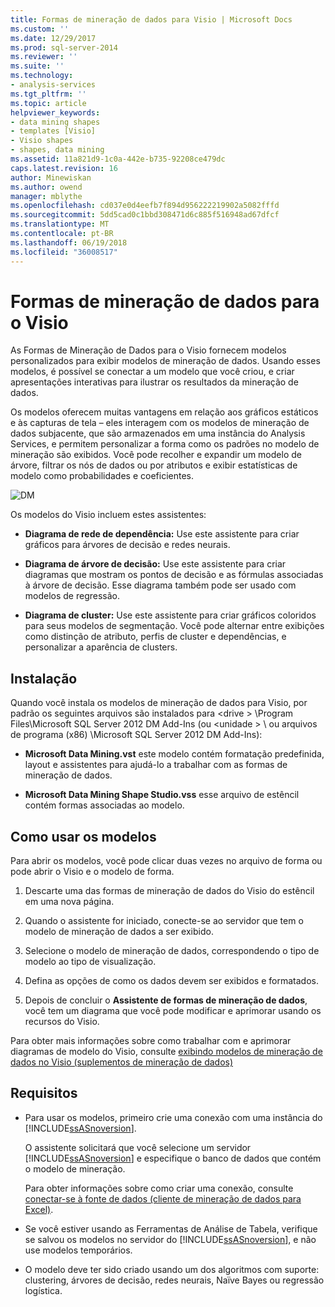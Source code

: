 ```yaml
---
title: Formas de mineração de dados para Visio | Microsoft Docs
ms.custom: ''
ms.date: 12/29/2017
ms.prod: sql-server-2014
ms.reviewer: ''
ms.suite: ''
ms.technology:
- analysis-services
ms.tgt_pltfrm: ''
ms.topic: article
helpviewer_keywords:
- data mining shapes
- templates [Visio]
- Visio shapes
- shapes, data mining
ms.assetid: 11a821d9-1c0a-442e-b735-92208ce479dc
caps.latest.revision: 16
author: Minewiskan
ms.author: owend
manager: mblythe
ms.openlocfilehash: cd037e0d4eefb7f894d956222219902a5082fffd
ms.sourcegitcommit: 5dd5cad0c1bbd308471d6c885f516948ad67dfcf
ms.translationtype: MT
ms.contentlocale: pt-BR
ms.lasthandoff: 06/19/2018
ms.locfileid: "36008517"
---
```

# <a name="data-mining-shapes-for-visio"></a>Formas de mineração de dados para o Visio
  As Formas de Mineração de Dados para o Visio fornecem modelos personalizados para exibir modelos de mineração de dados. Usando esses modelos, é possível se conectar a um modelo que você criou, e criar apresentações interativas para ilustrar os resultados da mineração de dados.  
  
 Os modelos oferecem muitas vantagens em relação aos gráficos estáticos e às capturas de tela – eles interagem com os modelos de mineração de dados subjacente, que são armazenados em uma instância do Analysis Services, e permitem personalizar a forma como os padrões no modelo de mineração são exibidos. Você pode recolher e expandir um modelo de árvore, filtrar os nós de dados ou por atributos e exibir estatísticas de modelo como probabilidades e coeficientes.  
  
 ![DM](media/dm-stencil.gif "DM")  
  
 Os modelos do Visio incluem estes assistentes:  
  
-   **Diagrama de rede de dependência:** Use este assistente para criar gráficos para árvores de decisão e redes neurais.  
  
-   **Diagrama de árvore de decisão:** Use este assistente para criar diagramas que mostram os pontos de decisão e as fórmulas associadas à árvore de decisão. Esse diagrama também pode ser usado com modelos de regressão.  
  
-   **Diagrama de cluster:** Use este assistente para criar gráficos coloridos para seus modelos de segmentação. Você pode alternar entre exibições como distinção de atributo, perfis de cluster e dependências, e personalizar a aparência de clusters.  
  
## <a name="installation"></a>Instalação  
 Quando você instala os modelos de mineração de dados para Visio, por padrão os seguintes arquivos são instalados para \<drive > \Program Files\Microsoft SQL Server 2012 DM Add-Ins (ou \<unidade > \ ou arquivos de programa (x86) \Microsoft SQL Server 2012 DM Add-Ins):  
  
-   **Microsoft Data Mining.vst** este modelo contém formatação predefinida, layout e assistentes para ajudá-lo a trabalhar com as formas de mineração de dados.  
  
-   **Microsoft Data Mining Shape Studio.vss** esse arquivo de estêncil contém formas associadas ao modelo.  
  
## <a name="how-to-use-the-templates"></a>Como usar os modelos  
 Para abrir os modelos, você pode clicar duas vezes no arquivo de forma ou pode abrir o Visio e o modelo de forma.  
  
1.  Descarte uma das formas de mineração de dados do Visio do estêncil em uma nova página.  
  
2.  Quando o assistente for iniciado, conecte-se ao servidor que tem o modelo de mineração de dados a ser exibido.  
  
3.  Selecione o modelo de mineração de dados, correspondendo o tipo de modelo ao tipo de visualização.  
  
4.  Defina as opções de como os dados devem ser exibidos e formatados.  
  
5.  Depois de concluir o **Assistente de formas de mineração de dados**, você tem um diagrama que você pode modificar e aprimorar usando os recursos do Visio.  
  
 Para obter mais informações sobre como trabalhar com e aprimorar diagramas de modelo do Visio, consulte [exibindo modelos de mineração de dados no Visio &#40;suplementos de mineração de dados&#41;](viewing-data-mining-models-in-visio-data-mining-add-ins.md)  
  
## <a name="requirements"></a>Requisitos  
  
-   Para usar os modelos, primeiro crie uma conexão com uma instância do [!INCLUDE[ssASnoversion](../includes/ssasnoversion-md.md)].  
  
     O assistente solicitará que você selecione um servidor [!INCLUDE[ssASnoversion](../includes/ssasnoversion-md.md)] e especifique o banco de dados que contém o modelo de mineração.  
  
     Para obter informações sobre como criar uma conexão, consulte [conectar-se à fonte de dados &#40;cliente de mineração de dados para Excel&#41;](connect-to-source-data-data-mining-client-for-excel.md).  
  
-   Se você estiver usando as Ferramentas de Análise de Tabela, verifique se salvou os modelos no servidor do [!INCLUDE[ssASnoversion](../includes/ssasnoversion-md.md)], e não use modelos temporários.  
  
-   O modelo deve ter sido criado usando um dos algoritmos com suporte: clustering, árvores de decisão, redes neurais, Naïve Bayes ou regressão logística.  
  
  